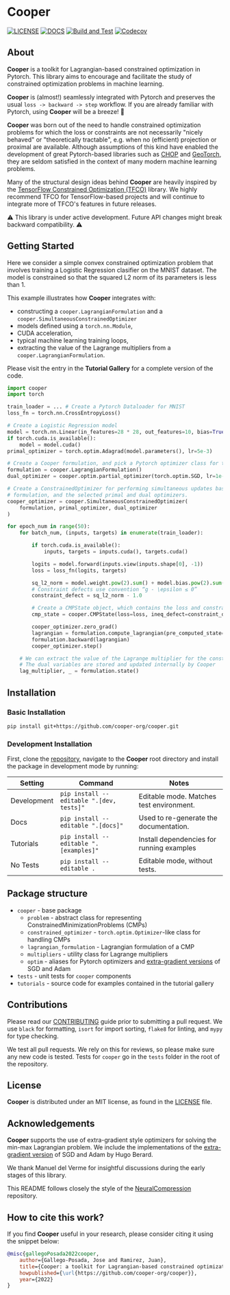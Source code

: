 # Cooper

[![LICENSE](https://img.shields.io/badge/license-MIT-blue.svg)](https://github.com/cooper-org/cooper/tree/master/LICENSE)
[![DOCS](https://readthedocs.org/projects/cooper/badge/?version=latest)](https://cooper.readthedocs.io/en/latest/?version=latest)
[![Build and Test](https://github.com/cooper-org/cooper/actions/workflows/build.yml/badge.svg)](https://github.com/cooper-org/cooper/actions/workflows/build.yml)
[![Codecov](https://codecov.io/gh/cooper-org/cooper/branch/dev/graph/badge.svg?token=1AKM2EQ7RT)](https://codecov.io/gh/cooper-org/cooper/branch/dev/graph/badge.svg?token=1AKM2EQ7RT)

## About

**Cooper** is a toolkit for Lagrangian-based constrained optimization in Pytorch.
This library aims to encourage and facilitate the study of constrained
optimization problems in machine learning.

**Cooper** is (almost!) seamlessly integrated with Pytorch and preserves the
usual `loss -> backward -> step` workflow. If you are already familiar with
Pytorch, using **Cooper** will be a breeze! 🙂

**Cooper** was born out of the need to handle constrained optimization problems
for which the loss or constraints are not necessarily "nicely behaved"
or "theoretically tractable", e.g. when no (efficient) projection or proximal
are available. Although assumptions of this kind have enabled the development of
great Pytorch-based libraries such as [CHOP](https://github.com/openopt/chop)
and [GeoTorch](https://github.com/Lezcano/geotorch), they are seldom satisfied
in the context of many modern machine learning problems.

Many of the structural design ideas behind **Cooper** are heavily inspired by
the [TensorFlow Constrained Optimization (TFCO)](https://github.com/google-research/tensorflow_constrained_optimization)
library. We highly recommend TFCO for TensorFlow-based projects and will
continue to integrate more of TFCO's features in future releases.

⚠️ This library is under active development. Future API changes might break backward
compatibility. ⚠️

## Getting Started

Here we consider a simple convex constrained optimization problem that involves
training a Logistic Regression clasifier on the MNIST dataset. The model is
constrained so that the squared L2 norm of its parameters is less than 1.

This example illustrates how **Cooper** integrates with:
- constructing a ``cooper.LagrangianFormulation`` and a ``cooper.SimultaneousConstrainedOptimizer``
- models defined using a ``torch.nn.Module``,
- CUDA acceleration,
- typical machine learning training loops,
- extracting the value of the Lagrange multipliers from a ``cooper.LagrangianFormulation``.

Please visit the entry in the **Tutorial Gallery** for a complete version of the code.

```python
import cooper
import torch

train_loader = ... # Create a Pytorch Dataloader for MNIST
loss_fn = torch.nn.CrossEntropyLoss()

# Create a Logistic Regression model
model = torch.nn.Linear(in_features=28 * 28, out_features=10, bias=True)
if torch.cuda.is_available():
    model = model.cuda()
primal_optimizer = torch.optim.Adagrad(model.parameters(), lr=5e-3)

# Create a Cooper formulation, and pick a Pytorch optimizer class for the dual variables
formulation = cooper.LagrangianFormulation()
dual_optimizer = cooper.optim.partial_optimizer(torch.optim.SGD, lr=1e-3)

# Create a ConstrainedOptimizer for performing simultaneous updates based on the
# formulation, and the selected primal and dual optimizers.
cooper_optimizer = cooper.SimultaneousConstrainedOptimizer(
    formulation, primal_optimizer, dual_optimizer
)

for epoch_num in range(50):
    for batch_num, (inputs, targets) in enumerate(train_loader):

        if torch.cuda.is_available():
            inputs, targets = inputs.cuda(), targets.cuda()

        logits = model.forward(inputs.view(inputs.shape[0], -1))
        loss = loss_fn(logits, targets)

        sq_l2_norm = model.weight.pow(2).sum() + model.bias.pow(2).sum()
        # Constraint defects use convention “g - \epsilon ≤ 0”
        constraint_defect = sq_l2_norm - 1.0

        # Create a CMPState object, which contains the loss and constraint defect
        cmp_state = cooper.CMPState(loss=loss, ineq_defect=constraint_defect)

        cooper_optimizer.zero_grad()
        lagrangian = formulation.compute_lagrangian(pre_computed_state=cmp_state)
        formulation.backward(lagrangian)
        cooper_optimizer.step()

    # We can extract the value of the Lagrange multiplier for the constraint
    # The dual variables are stored and updated internally by Cooper
    lag_multiplier, _ = formulation.state()

```

## Installation

### Basic Installation

```bash
pip install git+https://github.com/cooper-org/cooper.git
```

### Development Installation

First, clone the [repository](https://github.com/cooper-org/cooper), navigate
to the **Cooper** root directory and install the package in development mode by running:

| Setting     | Command                                  | Notes                                     |
| ----------- | ---------------------------------------- | ----------------------------------------- |
| Development | `pip install --editable ".[dev, tests]"` | Editable mode. Matches test environment.  |
| Docs        | `pip install --editable ".[docs]"`       | Used to re-generate the documentation.    |
| Tutorials   | `pip install --editable ".[examples]"`   | Install dependencies for running examples |
| No Tests    | `pip install --editable .`               | Editable mode, without tests.             |

## Package structure

-   `cooper` - base package
    -   `problem` - abstract class for representing ConstrainedMinimizationProblems (CMPs)
    -   `constrained_optimizer` - `torch.optim.Optimizer`-like class for handling CMPs
    -   `lagrangian_formulation` - Lagrangian formulation of a CMP
    -   `multipliers` - utility class for Lagrange multipliers
    -   `optim` - aliases for Pytorch optimizers and [extra-gradient versions](https://github.com/GauthierGidel/Variational-Inequality-GAN/blob/master/optim/extragradient.py) of SGD and Adam
-   `tests` - unit tests for `cooper` components
-   `tutorials` - source code for examples contained in the tutorial gallery

## Contributions

Please read our [CONTRIBUTING](https://github.com/cooper-org/cooper/tree/master/.github/CONTRIBUTING.md)
guide prior to submitting a pull request. We use `black` for formatting, `isort`
for import sorting, `flake8` for linting, and `mypy` for type checking.

We test all pull requests. We rely on this for reviews, so please make sure any
new code is tested. Tests for `cooper` go in the `tests` folder in the root of
the repository.

## License

**Cooper** is distributed under an MIT license, as found in the
[LICENSE](https://github.com/cooper-org/cooper/tree/master/LICENSE) file.

## Acknowledgements

**Cooper** supports the use of extra-gradient style optimizers for solving the
min-max Lagrangian problem. We include the implementations of the
[extra-gradient version](https://github.com/GauthierGidel/Variational-Inequality-GAN/blob/master/optim/extragradient.py)
of SGD and Adam by Hugo Berard.

We thank Manuel del Verme for insightful discussions during the early stages of
this library.

This README follows closely the style of the [NeuralCompression](https://github.com/facebookresearch/NeuralCompression)
repository.

## How to cite this work?

If you find **Cooper** useful in your research, please consider citing it using
the snippet below:

```bibtex
@misc{gallegoPosada2022cooper,
    author={Gallego-Posada, Jose and Ramirez, Juan},
    title={Cooper: a toolkit for Lagrangian-based constrained optimization},
    howpublished={\url{https://github.com/cooper-org/cooper}},
    year={2022}
}
```
